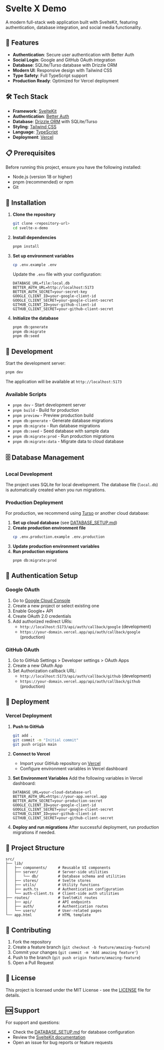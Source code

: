 # Svelte X Demo

A modern full-stack web application built with SvelteKit, featuring authentication, database integration, and social media functionality.

## 🚀 Features

- **Authentication**: Secure user authentication with Better Auth
- **Social Login**: Google and GitHub OAuth integration
- **Database**: SQLite/Turso database with Drizzle ORM
- **Modern UI**: Responsive design with Tailwind CSS
- **Type Safety**: Full TypeScript support
- **Production Ready**: Optimized for Vercel deployment

## 🛠️ Tech Stack

- **Framework**: [SvelteKit](https://kit.svelte.dev/)
- **Authentication**: [Better Auth](https://www.better-auth.com/)
- **Database**: [Drizzle ORM](https://orm.drizzle.team/) with SQLite/Turso
- **Styling**: [Tailwind CSS](https://tailwindcss.com/)
- **Language**: [TypeScript](https://www.typescriptlang.org/)
- **Deployment**: [Vercel](https://vercel.com/)

## 📋 Prerequisites

Before running this project, ensure you have the following installed:

- Node.js (version 18 or higher)
- pnpm (recommended) or npm
- Git

## 🔧 Installation

1. **Clone the repository**
   ```bash
   git clone <repository-url>
   cd svelte-x-demo
   ```

2. **Install dependencies**
   ```bash
   pnpm install
   ```

3. **Set up environment variables**
   ```bash
   cp .env.example .env
   ```
   
   Update the `.env` file with your configuration:
   ```env
   DATABASE_URL=file:local.db
   BETTER_AUTH_URL=http://localhost:5173
   BETTER_AUTH_SECRET=your-secret-key
   GOOGLE_CLIENT_ID=your-google-client-id
   GOOGLE_CLIENT_SECRET=your-google-client-secret
   GITHUB_CLIENT_ID=your-github-client-id
   GITHUB_CLIENT_SECRET=your-github-client-secret
   ```

4. **Initialize the database**
   ```bash
   pnpm db:generate
   pnpm db:migrate
   pnpm db:seed
   ```

## 🚀 Development

Start the development server:

```bash
pnpm dev
```

The application will be available at `http://localhost:5173`

### Available Scripts

- `pnpm dev` - Start development server
- `pnpm build` - Build for production
- `pnpm preview` - Preview production build
- `pnpm db:generate` - Generate database migrations
- `pnpm db:migrate` - Run database migrations
- `pnpm db:seed` - Seed database with sample data
- `pnpm db:migrate:prod` - Run production migrations
- `pnpm db:migrate:data` - Migrate data to cloud database

## 🗄️ Database Management

### Local Development
The project uses SQLite for local development. The database file (`local.db`) is automatically created when you run migrations.

### Production Deployment
For production, we recommend using [Turso](https://turso.tech/) or another cloud database:

1. **Set up cloud database** (see [DATABASE_SETUP.md](./DATABASE_SETUP.md))
2. **Create production environment file**
   ```bash
   cp .env.production.example .env.production
   ```
3. **Update production environment variables**
4. **Run production migrations**
   ```bash
   pnpm db:migrate:prod
   ```

## 🔐 Authentication Setup

### Google OAuth
1. Go to [Google Cloud Console](https://console.cloud.google.com/)
2. Create a new project or select existing one
3. Enable Google+ API
4. Create OAuth 2.0 credentials
5. Add authorized redirect URIs:
   - `http://localhost:5173/api/auth/callback/google` (development)
   - `https://your-domain.vercel.app/api/auth/callback/google` (production)

### GitHub OAuth
1. Go to GitHub Settings > Developer settings > OAuth Apps
2. Create a new OAuth App
3. Set Authorization callback URL:
   - `http://localhost:5173/api/auth/callback/github` (development)
   - `https://your-domain.vercel.app/api/auth/callback/github` (production)

## 🚀 Deployment

### Vercel Deployment

1. **Push to GitHub**
   ```bash
   git add .
   git commit -m "Initial commit"
   git push origin main
   ```

2. **Connect to Vercel**
   - Import your GitHub repository on [Vercel](https://vercel.com/)
   - Configure environment variables in Vercel dashboard

3. **Set Environment Variables**
   Add the following variables in Vercel dashboard:
   ```
   DATABASE_URL=your-cloud-database-url
   BETTER_AUTH_URL=https://your-app.vercel.app
   BETTER_AUTH_SECRET=your-production-secret
   GOOGLE_CLIENT_ID=your-google-client-id
   GOOGLE_CLIENT_SECRET=your-google-client-secret
   GITHUB_CLIENT_ID=your-github-client-id
   GITHUB_CLIENT_SECRET=your-github-client-secret
   ```

4. **Deploy and run migrations**
   After successful deployment, run production migrations if needed.

## 📁 Project Structure

```
src/
├── lib/
│   ├── components/     # Reusable UI components
│   ├── server/         # Server-side utilities
│   │   └── db/         # Database schema and utilities
│   ├── stores/         # Svelte stores
│   ├── utils/          # Utility functions
│   ├── auth.ts         # Authentication configuration
│   └── auth-client.ts  # Client-side auth utilities
├── routes/             # SvelteKit routes
│   ├── api/            # API endpoints
│   ├── auth/           # Authentication routes
│   └── users/          # User-related pages
└── app.html            # HTML template
```

## 🤝 Contributing

1. Fork the repository
2. Create a feature branch (`git checkout -b feature/amazing-feature`)
3. Commit your changes (`git commit -m 'Add amazing feature'`)
4. Push to the branch (`git push origin feature/amazing-feature`)
5. Open a Pull Request

## 📄 License

This project is licensed under the MIT License - see the [LICENSE](LICENSE) file for details.

## 🆘 Support

For support and questions:
- Check the [DATABASE_SETUP.md](./DATABASE_SETUP.md) for database configuration
- Review the [SvelteKit documentation](https://kit.svelte.dev/docs)
- Open an issue for bug reports or feature requests
